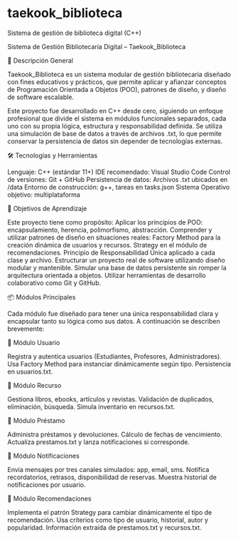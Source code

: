 # taekook_biblioteca
Sistema de gestión de biblioteca digital (C++)

Sistema de Gestión Bibliotecaria Digital – Taekook_Biblioteca

🧩 Descripción General

Taekook_Biblioteca es un sistema modular de gestión bibliotecaria diseñado con fines educativos y prácticos, que permite aplicar y afianzar conceptos de Programación Orientada a Objetos (POO), patrones de diseño, y diseño de software escalable.

Este proyecto fue desarrollado en C++ desde cero, siguiendo un enfoque profesional que divide el sistema en módulos funcionales separados, cada uno con su propia lógica, estructura y responsabilidad definida. Se utiliza una simulación de base de datos a través de archivos .txt, lo que permite conservar la persistencia de datos sin depender de tecnologías externas.

🛠️ Tecnologías y Herramientas

Lenguaje: C++ (estándar 11+)
IDE recomendado: Visual Studio Code
Control de versiones: Git + GitHub
Persistencia de datos: Archivos .txt ubicados en /data
Entorno de construcción: g++, tareas en tasks.json
Sistema Operativo objetivo: multiplataforma

🎯 Objetivos de Aprendizaje

Este proyecto tiene como propósito:
Aplicar los principios de POO: encapsulamiento, herencia, polimorfismo, abstracción.
Comprender y utilizar patrones de diseño en situaciones reales:
Factory Method para la creación dinámica de usuarios y recursos.
Strategy en el módulo de recomendaciones.
Principio de Responsabilidad Única aplicado a cada clase y archivo.
Estructurar un proyecto real de software utilizando diseño modular y mantenible.
Simular una base de datos persistente sin romper la arquitectura orientada a objetos.
Utilizar herramientas de desarrollo colaborativo como Git y GitHub.

📦 Módulos Principales

Cada módulo fue diseñado para tener una única responsabilidad clara y encapsular tanto su lógica como sus datos. A continuación se describen brevemente:

🔐 Módulo Usuario

Registra y autentica usuarios (Estudiantes, Profesores, Administradores).
Usa Factory Method para instanciar dinámicamente según tipo.
Persistencia en usuarios.txt.

📖 Módulo Recurso

Gestiona libros, ebooks, artículos y revistas.
Validación de duplicados, eliminación, búsqueda.
Simula inventario en recursos.txt.

🔄 Módulo Préstamo

Administra préstamos y devoluciones.
Cálculo de fechas de vencimiento.
Actualiza prestamos.txt y lanza notificaciones si corresponde.

🔔 Módulo Notificaciones

Envia mensajes por tres canales simulados: app, email, sms.
Notifica recordatorios, retrasos, disponibilidad de reservas.
Muestra historial de notificaciones por usuario.

🤖 Módulo Recomendaciones

Implementa el patrón Strategy para cambiar dinámicamente el tipo de recomendación.
Usa criterios como tipo de usuario, historial, autor y popularidad.
Información extraída de prestamos.txt y recursos.txt.

